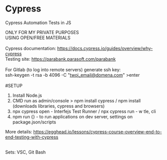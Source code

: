 # Cypress
Cypress Automation Tests in JS

ONLY FOR MY PRIVATE PURPOSES<br>
USING OPEN/FREE MATERIALS <br><br>
Cypress documentation: https://docs.cypress.io/guides/overview/why-cypress
<br>
Testing site: https://parabank.parasoft.com/parabank
<br><br>
For Gitlab (to log into remote servers) generate ssh key:  <br>
ssh-keygen -t rsa -b 4096 -C "twoj_email@domena.com" >enter <br><br>
#SETUP
1. Install  Node.js
2. CMD run as admin/console > npm install cypress / npm install (downloads libraries, cypress and browsers)
3. npx cypress open - Interfejs Test Runner / npx cypress run - w tle, cli
4. npm run {} - to run applications on dev server, settings on package.json/scripts

More details: https://egghead.io/lessons/cypress-course-overview-end-to-end-testing-with-cypress

<br>
Sets: VSC, Git Bash




